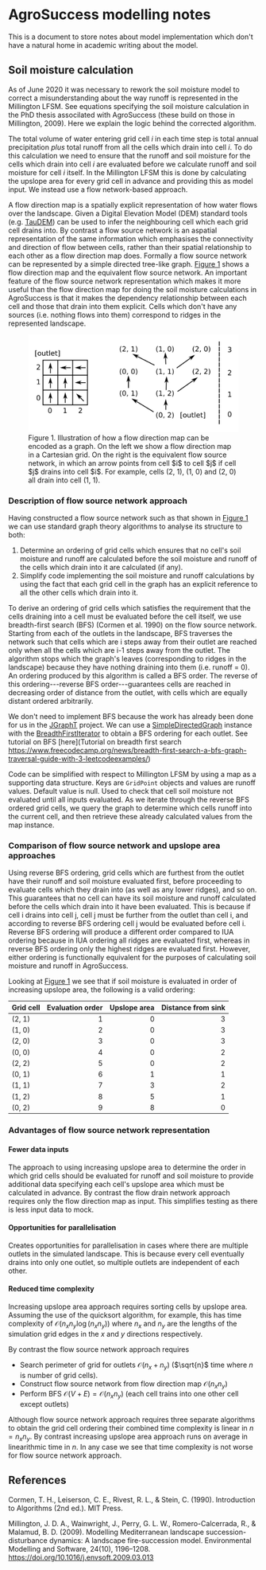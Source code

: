 # AgroSuccess modelling notes

This is a document to store notes about model implementation which don't have
a natural home in academic writing about the model.

## Soil moisture calculation

As of June 2020 it was necessary to rework the soil moisture model to correct
a misunderstanding about the way runoff is represented in the Millington LFSM.
See equations specifying the soil moisture calculation in the PhD thesis
associlated with AgroSuccess (these build on those in Millington, 2009). Here
we explain the logic behind the corrected algorithm.

The total volume of water entering grid cell $i$ in each time step is total
annual precipitation _plus_ total runoff from all the cells which drain into
cell $i$. To do this calculation we need to ensure that the runoff and soil
moisture for the cells which drain into cell $i$ are evaluated before we
calculate runoff and soil moisture for cell $i$ itself. In the Millington LFSM
this is done by calculating the upslope area for every grid cell in advance
and providing this as model input. We instead use a flow network-based
approach.

A flow direction map is a spatially explicit representation of how water flows
over the landscape. Given a Digital Elevation Model (DEM) standard tools (e.g.
[TauDEM](https://hydrology.usu.edu/taudem/taudem5/index.html)) can be used to
infer the neighbouring cell which each grid cell drains into. By contrast a
flow source network is an aspatial representation of the same information which
emphasises the connectivity and direction of flow between cells, rather than
their spatial relationship to each other as a flow direction map does.
Formally a flow source network can be represented by a simple directed
tree-like graph. <a href="#fig-flow-drain-graph">Figure 1</a> shows a flow
direction map and the equivalent flow source network. An important feature of
the flow source network representation which makes it more useful than the flow
direction map for doing the soil moisture calculations in AgroSuccess is that
it makes the dependency relationship between each cell and those that drain
into them explicit. Cells which don't have any sources (i.e. nothing flows into
them) correspond to ridges in the represented landscape.

<figure id="fig-flow-drain-graph"> <img src="img/flow-drain-graph.svg"
  alt="Flow direction map and equivalent drainage graph." width="500">
  <figcaption>
  Figure 1. Illustration of how a flow direction map can be
  encoded as a graph. On the left we show a flow direction map in a Cartesian
  grid. On the right is the equivalent flow source network, in which an arrow
  points from cell $i$ to cell $j$ if cell $j$ drains into cell $i$. For
  example, cells (2, 1), (1, 0) and (2, 0) all drain into cell (1, 1).
  </figcaption>
</figure>

### Description of flow source network approach

Having constructed a flow source network such as that shown in <a
href="#fig-flow-drain-graph">Figure 1</a> we can use standard graph theory
algorithms to analyse its structure to both:

1. Determine an ordering of grid cells which ensures that no cell's soil
   moisture and runoff are calculated before the soil moisture and runoff of
   the cells which drain into it are calculated (if any).
2. Simplify code implementing the soil moisture and runoff calculations by
   using the fact that each grid cell in the graph has an explicit reference to
   all the other cells which drain into it.

To derive an ordering of grid cells which satisfies the requirement that the
cells draining into a cell must be evaluated before the cell itself, we use
breadth-first search (BFS) (Cormen et al. 1990) on the flow source
network. Starting from each of the outlets in the landscape, BFS traverses the
network such that cells which are i steps away from their outlet are reached
only when all the cells which are i-1 steps away from the outlet. The algorithm
stops which the graph's leaves (corresponding to ridges in the landscape)
because they have nothing draining into them (i.e. runoff = 0). An ordering
produced by this algorithm is called a BFS order. The reverse of this
ordering---reverse BFS order---guarantees cells are reached in decreasing order
of distance from the outlet, with cells which are equally distant ordered
arbitrarily.

We don't need to implement BFS because the work has already been done for us in
the [JGraphT](https://jgrapht.org) project. We can use a
[SimpleDirectedGraph](https://jgrapht.org/javadoc/org/jgrapht/graph/SimpleDirectedGraph.html)
instance with the
[BreadthFirstIterator](https://jgrapht.org/javadoc/org.jgrapht.core/org/jgrapht/traverse/BreadthFirstIterator.html#%3Cinit%3E(org.jgrapht.Graph,V))
to obtain a BFS ordering for each outlet. See tutorial on BFS [here](Tutorial
on breadth first search
https://www.freecodecamp.org/news/breadth-first-search-a-bfs-graph-traversal-guide-with-3-leetcodeexamples/)

Code can be simplified with respect to Millington LFSM by using a map as a
supporting data structure. Keys are `GridPoint` objects and values are runoff
values. Default value is null. Used to check that cell soil moisture not
evaluated until all inputs evaluated. As we iterate through the reverse BFS
ordered grid cells, we query the graph to determine which cells runoff into the
current cell, and then retrieve these already calculated values from the map
instance.

### Comparison of flow source network and upslope area approaches

Using reverse BFS ordering, grid cells which are furthest from the outlet have
their runoff and soil moisture evaluated first, before proceeding to evaluate
cells which they drain into (as well as any lower ridges), and so on. This
guarantees that no cell can have its soil moisture and runoff calculated before
the cells which drain into it have been evaluated. This is because if cell i
drains into cell j, cell j must be further from the outlet than cell i, and
according to reverse BFS ordering cell j would be evaluated before cell
i. Reverse BFS ordering will produce a different order compared to IUA ordering
because in IUA ordering all ridges are evaluated first, whereas in reverse BFS
ordering only the highest ridges are evaluated first. However, either ordering
is functionally equivalent for the purposes of calculating soil moisture and
runoff in AgroSuccess.

Looking at <a href="#fig-flow-drain-graph">Figure 1</a> we see that if soil moisture is evaluated in order of increasing upslope area, the following is a valid ordering:

| Grid cell | Evaluation order | Upslope area | Distance from sink |
| :-------- | ---------------: | -----------: | -----------------: |
|(2, 1)     | 1                | 0            | 3                  |
|(1, 0)     | 2                | 0            | 3                  |
|(2, 0)     | 3                | 0            | 3                  |
|(0, 0)     | 4                | 0            | 2                  |
|(2, 2)     | 5                | 0            | 2                  |
|(0, 1)     | 6                | 1            | 1                  |
|(1, 1)     | 7                | 3            | 2                  |
|(1, 2)     | 8                | 5            | 1                  |
|(0, 2)     | 9                | 8            | 0                  |


### Advantages of flow source network representation

#### Fewer data inputs

The approach to using increasing upslope area to determine the order in which
grid cells should be evaluated for runoff and soil moisture to provide
additional data specifying each cell's upslope area which must be calculated in
advance. By contrast the flow drain network approach requires only the flow
direction map as input. This simplifies testing as there is less input data to
mock.

#### Opportunities for parallelisation

Creates opportunities for parallelisation in cases where there are multiple
outlets in the simulated landscape. This is because every cell eventually
drains into only one outlet, so multiple outlets are independent of each other.


#### Reduced time complexity

Increasing upslope area approach requires sorting cells by upslope
area. Assuming the use of the quicksort algorithm, for example, this has time
complexity of $\mathcal{O}(n_x n_y \log(n_x n_y))$ where $n_x$ and $n_y$ are
the lengths of the simulation grid edges in the $x$ and $y$ directions
respectively.

By contrast the flow source network approach requires

- Search perimeter of grid for outlets $\mathcal{O}(n_x + n_y)$ ($\sqrt{n}$
  time where $n$ is number of grid cells).
- Construct flow source network from flow direction map $\mathcal{O}(n_x n_y)$
- Perform BFS $\mathcal{O}(V + E) = \mathcal{O}(n_x n_y)$ (each cell trains
  into one other cell except outlets)

Although flow source network approach requires three separate algorithms to
obtain the grid cell ordering their combined time complexity is linear in $n =
n_x n_y$. By contrast increasing upslope area approach runs on average in
linearithmic time in $n$. In any case we see that time complexity is not worse
for flow source network approach.

## References

Cormen, T. H., Leiserson, C. E., Rivest, R. L., & Stein,
C. (1990). Introduction to Algorithms (2nd ed.). MIT Press.

Millington, J. D. A., Wainwright, J., Perry, G. L. W., Romero-Calcerrada, R., &
Malamud, B. D. (2009). Modelling Mediterranean landscape succession-disturbance
dynamics: A landscape fire-succession model. Environmental Modelling and
Software, 24(10), 1196–1208. https://doi.org/10.1016/j.envsoft.2009.03.013
